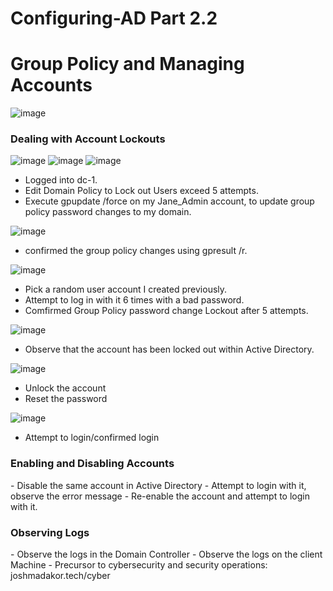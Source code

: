 # Configuring-AD Part 2.2

<h1>Group Policy and Managing Accounts</h1>

![image](https://github.com/user-attachments/assets/3b32e7e9-8b18-4233-8a94-dde8afc44543)

<h3>Dealing with Account Lockouts</h3>

![image](https://github.com/user-attachments/assets/b94e9a0e-74e0-4306-934b-f9fd7ec87764)
![image](https://github.com/user-attachments/assets/4262f2a1-46cb-4981-9375-6b9283f4b68e)
![image](https://github.com/user-attachments/assets/7bf7ae08-216a-425f-bfbe-85669e7faf9c)
- Logged into dc-1.
- Edit Domain Policy to Lock out Users exceed 5 attempts.
- Execute gpupdate /force on my Jane_Admin account, to update group policy password changes to my domain. 

![image](https://github.com/user-attachments/assets/dbe9414a-f5e5-4687-b1e4-a811e8517061)
- confirmed the group policy changes using gpresult /r.

![image](https://github.com/user-attachments/assets/b008f6a0-5f00-4012-a79b-ecb7751b5e19)
- Pick a random user account I created previously.
- Attempt to log in with it 6 times with a bad password.
- Comfirmed Group Policy password change Lockout after 5 attempts.


![image](https://github.com/user-attachments/assets/ceab25a4-c3d3-4654-9ecf-eff657f44e75)
- Observe that the account has been locked out within Active Directory.

![image](https://github.com/user-attachments/assets/e2271e45-3ff2-418c-852e-acee7bf1c361)
- Unlock the account
- Reset the password

![image](https://github.com/user-attachments/assets/37f818cc-a056-446e-9f8d-705612853192)
- Attempt to login/confirmed login

<h3>Enabling and Disabling Accounts</h3>
- Disable the same account in Active Directory
- Attempt to login with it, observe the error message
- Re-enable the account and attempt to login with it.

<h3>Observing Logs</h3>
- Observe the logs in the Domain Controller
- Observe the logs on the client Machine
- Precursor to cybersecurity and security operations: joshmadakor.tech/cyber



